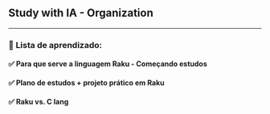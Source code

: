 ## Study with IA - Organization 

---

### 🎯 Lista de aprendizado:

#### ✅ Para que serve a linguagem Raku - Começando estudos
#### ✅ Plano de estudos + projeto prático em Raku
#### ✅ Raku vs. C lang

